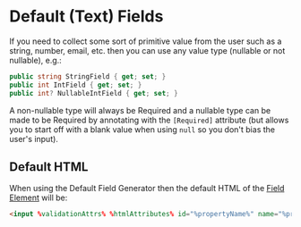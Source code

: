 Default (Text) Fields
=====================

If you need to collect some sort of primitive value from the user such as a string, number, email, etc. then you can use any value type (nullable or not nullable), e.g.:

```c#
public string StringField { get; set; }
public int IntField { get; set; }
public int? NullableIntField { get; set; }
```

A non-nullable type will always be Required and a nullable type can be made to be Required by annotating with the `[Required]` attribute (but allows you to start off with a blank value when using `null` so you don't bias the user's input).

Default HTML
------------

When using the Default Field Generator then the default HTML of the [Field Element](field-element) will be:

```html
<input %validationAttrs% %htmlAttributes% id="%propertyName%" name="%propertyName%" type="text" value="%value%" />
```